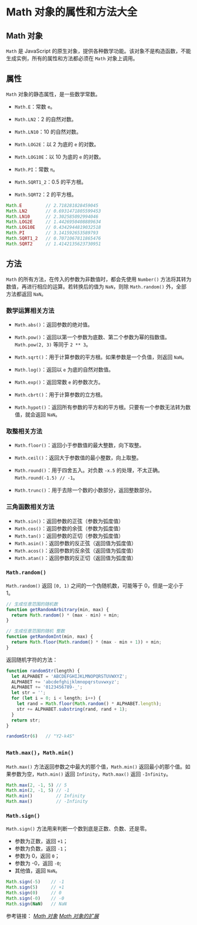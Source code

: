 # Math 对象的属性和方法大全

## Math 对象

`Math` 是 JavaScript 的原生对象，提供各种数学功能。该对象不是构造函数，不能生成实例，所有的属性和方法都必须在 `Math` 对象上调用。

## 属性

`Math` 对象的静态属性，是一些数学常数。

- `Math.E`：常数 `e`。

- `Math.LN2`：2 的自然对数。

- `Math.LN10`：10 的自然对数。

- `Math.LOG2E`：以 2 为底的 `e` 的对数。

- `Math.LOG10E`：以 10 为底的 `e` 的对数。

- `Math.PI`：常数 `π`。

- `Math.SQRT1_2`：0.5 的平方根。

- `Math.SQRT2`：2 的平方根。

```js
Math.E         // 2.718281828459045
Math.LN2       // 0.6931471805599453
Math.LN10      // 2.302585092994046
Math.LOG2E     // 1.4426950408889634
Math.LOG10E    // 0.4342944819032518
Math.PI        // 3.141592653589793
Math.SQRT1_2   // 0.7071067811865476
Math.SQRT2     // 1.4142135623730951
```

## 方法

`Math` 的所有方法，在传入的参数为非数值时，都会先使用 `Number()` 方法将其转为数值，再进行相应的运算。若转换后的值为 `NaN`，则除 `Math.random()` 外，全部方法都返回 `NaN`。

### 数学运算相关方法

- `Math.abs()`：返回参数的绝对值。

- `Math.pow()`：返回以第一个参数为底数、第二个参数为幂的指数值。`Math.pow(2, 3)` 等同于 `2 ** 3`。

- `Math.sqrt()`：用于计算参数的平方根。如果参数是一个负值，则返回 `NaN`。

- `Math.log()`：返回以 `e` 为底的自然对数值。

- `Math.exp()`：返回常数 `e` 的参数次方。

- `Math.cbrt()`：用于计算参数的立方根。

- `Math.hypot()`：返回所有参数的平方和的平方根。只要有一个参数无法转为数值，就会返回 `NaN`。

### 取整相关方法

- `Math.floor()`：返回小于参数值的最大整数，向下取整。

- `Math.ceil()`：返回大于参数值的最小整数，向上取整。

- `Math.round()`：用于四舍五入。对负数 `-x.5` 的处理，不太正确。`Math.round(-1.5) // -1`。

- `Math.trunc()`：用于去除一个数的小数部分，返回整数部分。

### 三角函数相关方法

- `Math.sin()`：返回参数的正弦（参数为弧度值）
- `Math.cos()`：返回参数的余弦（参数为弧度值）
- `Math.tan()`：返回参数的正切（参数为弧度值）
- `Math.asin()`：返回参数的反正弦（返回值为弧度值）
- `Math.acos()`：返回参数的反余弦（返回值为弧度值）
- `Math.atan()`：返回参数的反正切（返回值为弧度值）

### `Math.random()`

`Math.random()` 返回 `[0, 1)` 之间的一个伪随机数，可能等于 0，但是一定小于 1。

```js
// 生成任意范围的随机数
function getRandomArbitrary(min, max) {
  return Math.random() * (max - min) + min;
}

// 生成任意范围的随机 整数
function getRandomInt(min, max) {
  return Math.floor(Math.random() * (max - min + 1)) + min;
}
```

返回随机字符的方法：

```js
function randomStr(length) {
  let ALPHABET = 'ABCDEFGHIJKLMNOPQRSTUVWXYZ';
  ALPHABET += 'abcdefghijklmnopqrstuvwxyz';
  ALPHABET += '0123456789-_';
  let str = '';
  for (let i = 0; i < length; i++) {
    let rand = Math.floor(Math.random() * ALPHABET.length);
    str += ALPHABET.substring(rand, rand + 1);
  }
  return str;
}

randomStr(6)   // "Y2-k4S"
```

### `Math.max()`，`Math.min()`

`Math.max()` 方法返回参数之中最大的那个值，`Math.min()` 返回最小的那个值。如果参数为空，`Math.min()` 返回 `Infinity`，`Math.max()` 返回 `-Infinity`。

```js
Math.max(2, -1, 5) // 5
Math.min(2, -1, 5) // -1
Math.min()         // Infinity
Math.max()         // -Infinity
```

### `Math.sign()`

`Math.sign()` 方法用来判断一个数到底是正数、负数、还是零。

- 参数为正数，返回 `+1`；
- 参数为负数，返回 `-1`；
- 参数为 0，返回 `0`；
- 参数为 -0，返回 `-0`;
- 其他值，返回 `NaN`。

```js
Math.sign(-5)    // -1
Math.sign(5)     // +1
Math.sign(0)     // 0
Math.sign(-0)    // -0
Math.sign(NaN)   // NaN
```


参考链接：
 [*Math 对象*](https://wangdoc.com/javascript/stdlib/math.html)
 [*Math 对象的扩展*](http://es6.ruanyifeng.com/#docs/number#Math-%E5%AF%B9%E8%B1%A1%E7%9A%84%E6%89%A9%E5%B1%95)
